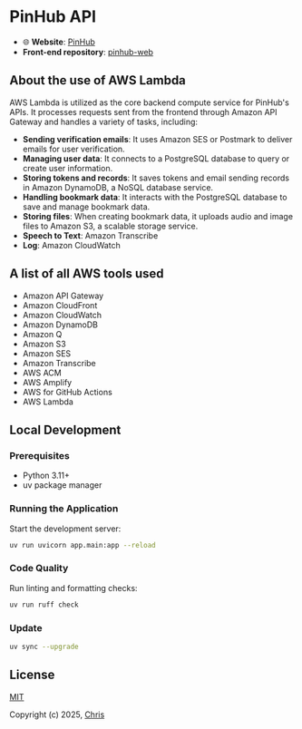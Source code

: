 # PinHub API

- 🌐 **Website**: [PinHub](https://pinhub.xyz)
- **Front-end repository**: [pinhub-web](https://github.com/chris1ding1/pinhub-web)

## About the use of AWS Lambda

AWS Lambda is utilized as the core backend compute service for PinHub's APIs. It processes requests sent from the frontend through Amazon API Gateway and handles a variety of tasks, including:

- **Sending verification emails**: It uses Amazon SES or Postmark to deliver emails for user verification.
- **Managing user data**: It connects to a PostgreSQL database to query or create user information.
- **Storing tokens and records**: It saves tokens and email sending records in Amazon DynamoDB, a NoSQL database service.
- **Handling bookmark data**: It interacts with the PostgreSQL database to save and manage bookmark data.
- **Storing files**: When creating bookmark data, it uploads audio and image files to Amazon S3, a scalable storage service.
- **Speech to Text**: Amazon Transcribe
- **Log**: Amazon CloudWatch

## A list of all AWS tools used

- Amazon API Gateway
- Amazon CloudFront
- Amazon CloudWatch
- Amazon DynamoDB
- Amazon Q
- Amazon S3
- Amazon SES
- Amazon Transcribe
- AWS ACM
- AWS Amplify
- AWS for GitHub Actions
- AWS Lambda

## Local Development

### Prerequisites

- Python 3.11+
- uv package manager

### Running the Application

Start the development server:

```bash
uv run uvicorn app.main:app --reload
```

### Code Quality

Run linting and formatting checks:

```bash
uv run ruff check
```

### Update

```bash
uv sync --upgrade
```

## License

[MIT](https://opensource.org/licenses/MIT)

Copyright (c) 2025, [Chris](https://chrisding.xyz)
